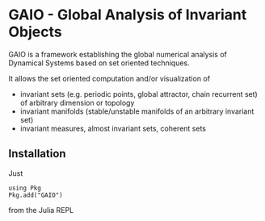 # GAIO - Global Analysis of Invariant Objects
GAIO is a framework establishing the global numerical analysis of Dynamical Systems based on set oriented techniques.

It allows the set oriented computation and/or visualization of 
- invariant sets (e.g. periodic points, global attractor, chain recurrent set) of arbitrary dimension or topology
- invariant manifolds (stable/unstable manifolds of an arbitrary invariant set)
- invariant measures, almost invariant sets, coherent sets


## Installation
Just 
```
using Pkg
Pkg.add("GAIO")
```
from the Julia REPL